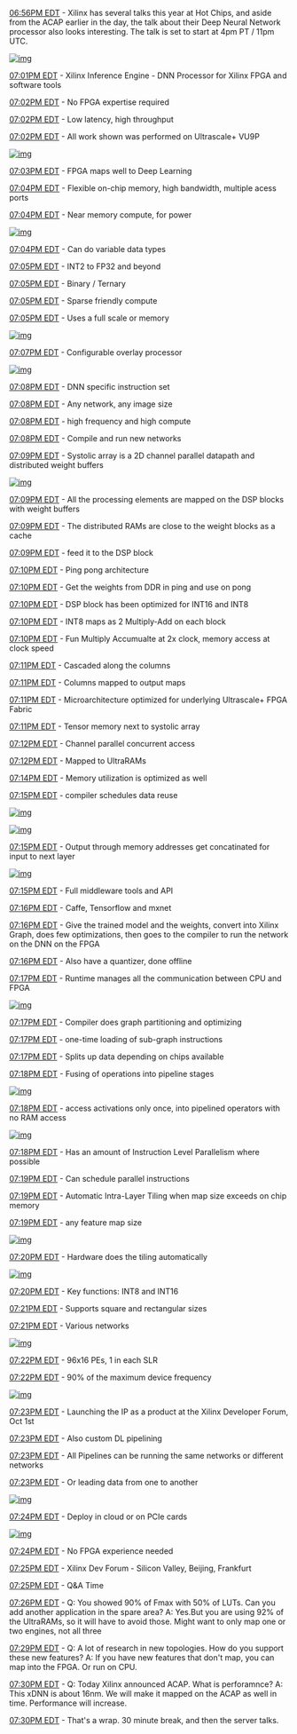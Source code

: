 [06:56PM EDT](http://www.anandtech.com/show/13256/hot-chips-2018-xilinx-dnn-processors-live-blog#post0821185615) - Xilinx has several talks this year at Hot Chips, and aside from the ACAP earlier in the day, the talk about their Deep Neural Network processor also looks interesting. The talk is set to start at 4pm PT / 11pm UTC.

[![img](https://images.anandtech.com/doci/13256/15348922324551811486208_575px.jpg)](https://images.anandtech.com/doci/13256/15348922324551811486208.jpg)

[07:01PM EDT](http://www.anandtech.com/show/13256/hot-chips-2018-xilinx-dnn-processors-live-blog#post0821190123) - Xilinx Inference Engine - DNN Processor for Xilinx FPGA and software tools

[07:02PM EDT](http://www.anandtech.com/show/13256/hot-chips-2018-xilinx-dnn-processors-live-blog#post0821190212) - No FPGA expertise required

[07:02PM EDT](http://www.anandtech.com/show/13256/hot-chips-2018-xilinx-dnn-processors-live-blog#post0821190220) - Low latency, high throughput

[07:02PM EDT](http://www.anandtech.com/show/13256/hot-chips-2018-xilinx-dnn-processors-live-blog#post0821190248) - All work shown was performed on Ultrascale+ VU9P

[![img](https://images.anandtech.com/doci/13256/1534892587038977485752_575px.jpg)](https://images.anandtech.com/doci/13256/1534892587038977485752.jpg)

[07:03PM EDT](http://www.anandtech.com/show/13256/hot-chips-2018-xilinx-dnn-processors-live-blog#post0821190349) - FPGA maps well to Deep Learning

[07:04PM EDT](http://www.anandtech.com/show/13256/hot-chips-2018-xilinx-dnn-processors-live-blog#post0821190402) - Flexible on-chip memory, high bandwidth, multiple acess ports

[07:04PM EDT](http://www.anandtech.com/show/13256/hot-chips-2018-xilinx-dnn-processors-live-blog#post0821190411) - Near memory compute, for power 

[![img](https://images.anandtech.com/doci/13256/15348925965541163574717_575px.jpg)](https://images.anandtech.com/doci/13256/15348925965541163574717.jpg)

[07:04PM EDT](http://www.anandtech.com/show/13256/hot-chips-2018-xilinx-dnn-processors-live-blog#post0821190452) - Can do variable data types

[07:05PM EDT](http://www.anandtech.com/show/13256/hot-chips-2018-xilinx-dnn-processors-live-blog#post0821190500) - INT2 to FP32 and beyond

[07:05PM EDT](http://www.anandtech.com/show/13256/hot-chips-2018-xilinx-dnn-processors-live-blog#post0821190509) - Binary / Ternary

[07:05PM EDT](http://www.anandtech.com/show/13256/hot-chips-2018-xilinx-dnn-processors-live-blog#post0821190518) - Sparse friendly compute

[07:05PM EDT](http://www.anandtech.com/show/13256/hot-chips-2018-xilinx-dnn-processors-live-blog#post0821190545) - Uses a full scale or memory

[![img](https://images.anandtech.com/doci/13256/1534892683417664981217_575px.jpg)](https://images.anandtech.com/doci/13256/1534892683417664981217.jpg)

[07:07PM EDT](http://www.anandtech.com/show/13256/hot-chips-2018-xilinx-dnn-processors-live-blog#post0821190750) - Configurable overlay processor

[![img](https://images.anandtech.com/doci/13256/1534892829488563332217_575px.jpg)](https://images.anandtech.com/doci/13256/1534892829488563332217.jpg)

[07:08PM EDT](http://www.anandtech.com/show/13256/hot-chips-2018-xilinx-dnn-processors-live-blog#post0821190820) - DNN specific instruction set

[07:08PM EDT](http://www.anandtech.com/show/13256/hot-chips-2018-xilinx-dnn-processors-live-blog#post0821190825) - Any network, any image size

[07:08PM EDT](http://www.anandtech.com/show/13256/hot-chips-2018-xilinx-dnn-processors-live-blog#post0821190832) - high frequency and high compute

[07:08PM EDT](http://www.anandtech.com/show/13256/hot-chips-2018-xilinx-dnn-processors-live-blog#post0821190847) - Compile and run new networks

[07:09PM EDT](http://www.anandtech.com/show/13256/hot-chips-2018-xilinx-dnn-processors-live-blog#post0821190917) - Systolic array is a 2D channel parallel datapath and distributed weight buffers

[![img](https://images.anandtech.com/doci/13256/1534892877896493956763_575px.jpg)](https://images.anandtech.com/doci/13256/1534892877896493956763.jpg)

[07:09PM EDT](http://www.anandtech.com/show/13256/hot-chips-2018-xilinx-dnn-processors-live-blog#post0821190944) - All the processing elements are mapped on the DSP blocks with weight buffers

[07:09PM EDT](http://www.anandtech.com/show/13256/hot-chips-2018-xilinx-dnn-processors-live-blog#post0821190954) - The distributed RAMs are close to the weight blocks as a cache

[07:09PM EDT](http://www.anandtech.com/show/13256/hot-chips-2018-xilinx-dnn-processors-live-blog#post0821190958) - feed it to the DSP block

[07:10PM EDT](http://www.anandtech.com/show/13256/hot-chips-2018-xilinx-dnn-processors-live-blog#post0821191003) - Ping pong architecture

[07:10PM EDT](http://www.anandtech.com/show/13256/hot-chips-2018-xilinx-dnn-processors-live-blog#post0821191014) - Get the weights from DDR in ping and use on pong

[07:10PM EDT](http://www.anandtech.com/show/13256/hot-chips-2018-xilinx-dnn-processors-live-blog#post0821191025) - DSP block has been optimized for INT16 and INT8

[07:10PM EDT](http://www.anandtech.com/show/13256/hot-chips-2018-xilinx-dnn-processors-live-blog#post0821191036) - INT8 maps as 2 Multiply-Add on each block

[07:10PM EDT](http://www.anandtech.com/show/13256/hot-chips-2018-xilinx-dnn-processors-live-blog#post0821191052) - Fun Multiply Accumualte at 2x clock, memory access at clock speed

[07:11PM EDT](http://www.anandtech.com/show/13256/hot-chips-2018-xilinx-dnn-processors-live-blog#post0821191100) - Cascaded along the columns

[07:11PM EDT](http://www.anandtech.com/show/13256/hot-chips-2018-xilinx-dnn-processors-live-blog#post0821191114) - Columns mapped to output maps

[07:11PM EDT](http://www.anandtech.com/show/13256/hot-chips-2018-xilinx-dnn-processors-live-blog#post0821191139) - Microarchitecture optimized for underlying Ultrascale+ FPGA Fabric

[07:11PM EDT](http://www.anandtech.com/show/13256/hot-chips-2018-xilinx-dnn-processors-live-blog#post0821191151) - Tensor memory next to systolic array

[07:12PM EDT](http://www.anandtech.com/show/13256/hot-chips-2018-xilinx-dnn-processors-live-blog#post0821191204) - Channel parallel concurrent access

[07:12PM EDT](http://www.anandtech.com/show/13256/hot-chips-2018-xilinx-dnn-processors-live-blog#post0821191216) - Mapped to UltraRAMs

[07:14PM EDT](http://www.anandtech.com/show/13256/hot-chips-2018-xilinx-dnn-processors-live-blog#post0821191432) - Memory utilization is optimized as well

[07:15PM EDT](http://www.anandtech.com/show/13256/hot-chips-2018-xilinx-dnn-processors-live-blog#post0821191504) - compiler schedules data reuse 

[![img](https://images.anandtech.com/doci/13256/15348929710581907502318_575px.jpg)](https://images.anandtech.com/doci/13256/15348929710581907502318.jpg)

[![img](https://images.anandtech.com/doci/13256/1534893293776921454792_575px.jpg)](https://images.anandtech.com/doci/13256/1534893293776921454792.jpg)

[07:15PM EDT](http://www.anandtech.com/show/13256/hot-chips-2018-xilinx-dnn-processors-live-blog#post0821191540) - Output through memory addresses get concatinated for input to next layer 

[![img](https://images.anandtech.com/doci/13256/15348933182291945104640_575px.jpg)](https://images.anandtech.com/doci/13256/15348933182291945104640.jpg)

[07:15PM EDT](http://www.anandtech.com/show/13256/hot-chips-2018-xilinx-dnn-processors-live-blog#post0821191555) - Full middleware tools and API

[07:16PM EDT](http://www.anandtech.com/show/13256/hot-chips-2018-xilinx-dnn-processors-live-blog#post0821191603) - Caffe, Tensorflow and mxnet

[07:16PM EDT](http://www.anandtech.com/show/13256/hot-chips-2018-xilinx-dnn-processors-live-blog#post0821191632) - Give the trained model and the weights, convert into Xilinx Graph, does few optimizations, then goes to the compiler to run the network on the DNN on the FPGA

[07:16PM EDT](http://www.anandtech.com/show/13256/hot-chips-2018-xilinx-dnn-processors-live-blog#post0821191649) - Also have a quantizer, done offline

[07:17PM EDT](http://www.anandtech.com/show/13256/hot-chips-2018-xilinx-dnn-processors-live-blog#post0821191704) - Runtime manages all the communication between CPU and FPGA

[![img](https://images.anandtech.com/doci/13256/1534893346797384182193_575px.jpg)](https://images.anandtech.com/doci/13256/1534893346797384182193.jpg)

[07:17PM EDT](http://www.anandtech.com/show/13256/hot-chips-2018-xilinx-dnn-processors-live-blog#post0821191725) - Compiler does graph partitioning and optimizing

[07:17PM EDT](http://www.anandtech.com/show/13256/hot-chips-2018-xilinx-dnn-processors-live-blog#post0821191731) - one-time loading of sub-graph instructions

[07:17PM EDT](http://www.anandtech.com/show/13256/hot-chips-2018-xilinx-dnn-processors-live-blog#post0821191750) - Splits up data depending on chips available

[07:18PM EDT](http://www.anandtech.com/show/13256/hot-chips-2018-xilinx-dnn-processors-live-blog#post0821191813) - Fusing of operations into pipeline stages

[![img](https://images.anandtech.com/doci/13256/1534893471501217670486_575px.jpg)](https://images.anandtech.com/doci/13256/1534893471501217670486.jpg)

[07:18PM EDT](http://www.anandtech.com/show/13256/hot-chips-2018-xilinx-dnn-processors-live-blog#post0821191827) - access activations only once, into pipelined operators with no RAM access

[![img](https://images.anandtech.com/doci/13256/1534893509899189346605_575px.jpg)](https://images.anandtech.com/doci/13256/1534893509899189346605.jpg)

[07:18PM EDT](http://www.anandtech.com/show/13256/hot-chips-2018-xilinx-dnn-processors-live-blog#post0821191853) - Has an amount of Instruction Level Parallelism where possible

[07:19PM EDT](http://www.anandtech.com/show/13256/hot-chips-2018-xilinx-dnn-processors-live-blog#post0821191900) - Can schedule parallel instructions

[07:19PM EDT](http://www.anandtech.com/show/13256/hot-chips-2018-xilinx-dnn-processors-live-blog#post0821191939) - Automatic Intra-Layer Tiling when map size exceeds on chip memory

[07:19PM EDT](http://www.anandtech.com/show/13256/hot-chips-2018-xilinx-dnn-processors-live-blog#post0821191944) - any feature map size

[![img](https://images.anandtech.com/doci/13256/15348935224911195656436_575px.jpg)](https://images.anandtech.com/doci/13256/15348935224911195656436.jpg)

[07:20PM EDT](http://www.anandtech.com/show/13256/hot-chips-2018-xilinx-dnn-processors-live-blog#post0821192014) - Hardware does the tiling automatically

[![img](https://images.anandtech.com/doci/13256/153489360602580684205_575px.jpg)](https://images.anandtech.com/doci/13256/153489360602580684205.jpg)

[07:20PM EDT](http://www.anandtech.com/show/13256/hot-chips-2018-xilinx-dnn-processors-live-blog#post0821192055) - Key functions: INT8 and INT16

[07:21PM EDT](http://www.anandtech.com/show/13256/hot-chips-2018-xilinx-dnn-processors-live-blog#post0821192103) - Supports square and rectangular sizes

[07:21PM EDT](http://www.anandtech.com/show/13256/hot-chips-2018-xilinx-dnn-processors-live-blog#post0821192110) - Various networks

[![img](https://images.anandtech.com/doci/13256/15348936433241189656548_575px.jpg)](https://images.anandtech.com/doci/13256/15348936433241189656548.jpg)

[07:22PM EDT](http://www.anandtech.com/show/13256/hot-chips-2018-xilinx-dnn-processors-live-blog#post0821192206) - 96x16 PEs, 1 in each SLR

[07:22PM EDT](http://www.anandtech.com/show/13256/hot-chips-2018-xilinx-dnn-processors-live-blog#post0821192223) - 90% of the maximum device frequency

[![img](https://images.anandtech.com/doci/13256/153489369342897868976_575px.jpg)](https://images.anandtech.com/doci/13256/153489369342897868976.jpg)

[07:23PM EDT](http://www.anandtech.com/show/13256/hot-chips-2018-xilinx-dnn-processors-live-blog#post0821192300) - Launching the IP as a product at the Xilinx Developer Forum, Oct 1st

[07:23PM EDT](http://www.anandtech.com/show/13256/hot-chips-2018-xilinx-dnn-processors-live-blog#post0821192306) - Also custom DL pipelining

[07:23PM EDT](http://www.anandtech.com/show/13256/hot-chips-2018-xilinx-dnn-processors-live-blog#post0821192332) - All Pipelines can be running the same networks or different networks

[07:23PM EDT](http://www.anandtech.com/show/13256/hot-chips-2018-xilinx-dnn-processors-live-blog#post0821192344) - Or leading data from one to another

[![img](https://images.anandtech.com/doci/13256/15348937601831432319034_575px.jpg)](https://images.anandtech.com/doci/13256/15348937601831432319034.jpg)

[07:24PM EDT](http://www.anandtech.com/show/13256/hot-chips-2018-xilinx-dnn-processors-live-blog#post0821192439) - Deploy in cloud or on PCIe cards

[![img](https://images.anandtech.com/doci/13256/1534893851358808949849_575px.jpg)](https://images.anandtech.com/doci/13256/1534893851358808949849.jpg)

[07:24PM EDT](http://www.anandtech.com/show/13256/hot-chips-2018-xilinx-dnn-processors-live-blog#post0821192447) - No FPGA experience needed

[07:25PM EDT](http://www.anandtech.com/show/13256/hot-chips-2018-xilinx-dnn-processors-live-blog#post0821192523) - Xilinx Dev Forum - Silicon Valley, Beijing, Frankfurt

[07:25PM EDT](http://www.anandtech.com/show/13256/hot-chips-2018-xilinx-dnn-processors-live-blog#post0821192528) - Q&A Time

[07:26PM EDT](http://www.anandtech.com/show/13256/hot-chips-2018-xilinx-dnn-processors-live-blog#post0821192651) - Q: You showed 90% of Fmax with 50% of LUTs. Can you add another application in the spare area? A: Yes.But you are using 92% of the UltraRAMs, so it will have to avoid those. Might want to only map one or two engines, not all three

[07:29PM EDT](http://www.anandtech.com/show/13256/hot-chips-2018-xilinx-dnn-processors-live-blog#post0821192932) - Q: A lot of research in new topologies. How do you support these new features? A: If you have new features that don't map, you can map into the FPGA. Or run on CPU.

[07:30PM EDT](http://www.anandtech.com/show/13256/hot-chips-2018-xilinx-dnn-processors-live-blog#post0821193029) - Q: Today Xilinx announced ACAP. What is perforamnce? A: This xDNN is about 16nm. We will make it mapped on the ACAP as well in time. Performance will increase.

[07:30PM EDT](http://www.anandtech.com/show/13256/hot-chips-2018-xilinx-dnn-processors-live-blog#post0821193046) - That's a wrap. 30 minute break, and then the server talks.